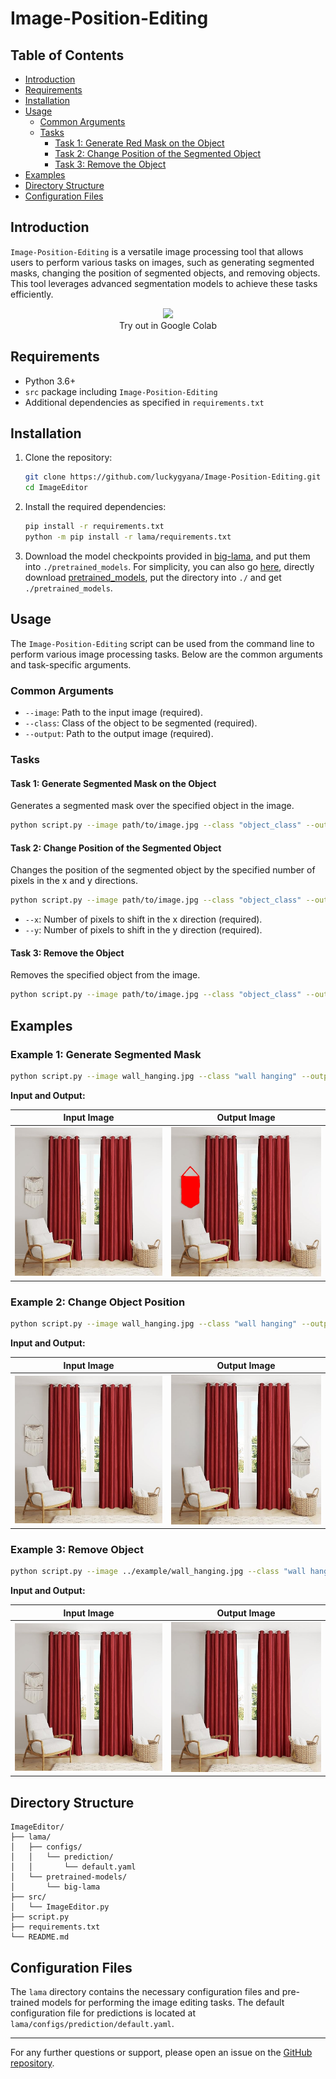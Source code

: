 # Image-Position-Editing


## Table of Contents
- [Introduction](#introduction)
- [Requirements](#requirements)
- [Installation](#installation)
- [Usage](#usage)
  - [Common Arguments](#common-arguments)
  - [Tasks](#tasks)
    - [Task 1: Generate Red Mask on the Object](#task-1-generate-red-mask-on-the-object)
    - [Task 2: Change Position of the Segmented Object](#task-2-change-position-of-the-segmented-object)
    - [Task 3: Remove the Object](#task-3-remove-the-object)
- [Examples](#examples)
- [Directory Structure](#directory-structure)
- [Configuration Files](#configuration-files)

## Introduction

`Image-Position-Editing` is a versatile image processing tool that allows users to perform various tasks on images, such as generating segmented masks, changing the position of segmented objects, and removing objects. This tool leverages advanced segmentation models to achieve these tasks efficiently.

<p align="center">
  <a href="https://colab.research.google.com/drive/1G1cSXiL2Jiwo0DT-vO5f4H_bEiNqbcoz?usp=sharing">
  <img src="https://colab.research.google.com/assets/colab-badge.svg"/>
  </a>
      <br>
   Try out in Google Colab
</p>

## Requirements

- Python 3.6+
- `src` package including `Image-Position-Editing`
- Additional dependencies as specified in `requirements.txt`

## Installation

1. Clone the repository:
    ```sh
    git clone https://github.com/luckygyana/Image-Position-Editing.git
    cd ImageEditor
    ```

2. Install the required dependencies:
    ```sh
    pip install -r requirements.txt
    python -m pip install -r lama/requirements.txt 
    ```

3. Download the model checkpoints provided in [big-lama](https://disk.yandex.ru/d/ouP6l8VJ0HpMZg), and put them into `./pretrained_models`. For simplicity, you can also go [here](https://drive.google.com/drive/folders/1ST0aRbDRZGli0r7OVVOQvXtadMCuWXg?usp=sharing), directly download [pretrained_models](https://drive.google.com/drive/folders/1wpY-upCo4GIW4wVPnlMh_ym779lLIG2A?usp=sharing), put the directory into `./` and get `./pretrained_models`.

## Usage

The `Image-Position-Editing` script can be used from the command line to perform various image processing tasks. Below are the common arguments and task-specific arguments.

### Common Arguments

- `--image`: Path to the input image (required).
- `--class`: Class of the object to be segmented (required).
- `--output`: Path to the output image (required).

### Tasks

#### Task 1: Generate Segmented Mask on the Object

Generates a segmented mask over the specified object in the image.

```sh
python script.py --image path/to/image.jpg --class "object_class" --output path/to/output.jpg task1
```

#### Task 2: Change Position of the Segmented Object

Changes the position of the segmented object by the specified number of pixels in the x and y directions.

```sh
python script.py --image path/to/image.jpg --class "object_class" --output path/to/output.jpg task2 --x shift_x --y shift_y
```

- `--x`: Number of pixels to shift in the x direction (required).
- `--y`: Number of pixels to shift in the y direction (required).

#### Task 3: Remove the Object

Removes the specified object from the image.

```sh
python script.py --image path/to/image.jpg --class "object_class" --output path/to/output.jpg task3
```

## Examples

### Example 1: Generate Segmented Mask

```sh
python script.py --image wall_hanging.jpg --class "wall hanging" --output masked_wall_hanging.jpg task1
```

**Input and Output:**

| Input Image | Output Image |
|:------------:|:------------:|
| ![Input Image](./examples/wall_hanging.jpg) | ![Output Image](./examples/masked_wall_hanging.jpg) |

### Example 2: Change Object Position

```sh
python script.py --image wall_hanging.jpg --class "wall hanging" --output moved_wall_hanging".jpg task2 --x 500 --y 100
```

**Input and Output:**

| Input Image | Output Image |
|:------------:|:------------:|
| ![Input Image](./examples/wall_hanging.jpg) | ![Output Image](./examples/moved_wall_hanging.jpg) |

### Example 3: Remove Object

```sh
python script.py --image ../example/wall_hanging.jpg --class "wall hanging" --output no_wall_hanging.jpg task3
```

**Input and Output:**

| Input Image | Output Image |
|:------------:|:------------:|
| ![Input Image](./examples/wall_hanging.jpg) | ![Output Image](./examples/no_wall_hanging.jpg) |

## Directory Structure

```
ImageEditor/
├── lama/
│   ├── configs/
│   │   └── prediction/
│   │       └── default.yaml
│   └── pretrained-models/
│       └── big-lama
├── src/
│   └── ImageEditor.py
├── script.py
├── requirements.txt
└── README.md
```

## Configuration Files

The `lama` directory contains the necessary configuration files and pre-trained models for performing the image editing tasks. The default configuration file for predictions is located at `lama/configs/prediction/default.yaml`.


---

For any further questions or support, please open an issue on the [GitHub repository](https://github.com/luckygyana/Image-Position-Editing).